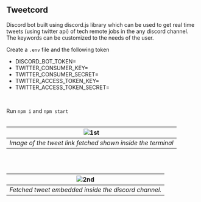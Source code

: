 ## Tweetcord

Discord bot built using discord.js library which can be used to get real time tweets (using twitter api) of tech remote jobs in the any discord channel.
The keywords can be customized to the needs of the user.
<br/>

Create a `.env` file and the following token 
- DISCORD_BOT_TOKEN=<VALUE>
- TWITTER_CONSUMER_KEY=<VALUE>
- TWITTER_CONSUMER_SECRET=<VALUE>
- TWITTER_ACCESS_TOKEN_KEY=<VALUE>
- TWITTER_ACCESS_TOKEN_SECRET=<VALUE>
<br/>
 
Run `npm i` and `npm start`
<br/>
<br/>


| ![1st](https://user-images.githubusercontent.com/24205008/208127498-7f6dcccc-e793-453d-86c1-0f2e8e85fe29.jpg) |
|:--:| 
| *Image of the tweet link fetched shown inside the terminal* |

<br/>
<br/>

| ![2nd](https://user-images.githubusercontent.com/24205008/208127700-e74b46d2-e2df-4439-88a1-d0e00af024c4.jpg) |
|:--:| 
| *Fetched tweet embedded inside the discord channel.* |

